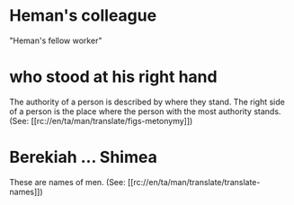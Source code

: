 # Heman's colleague

"Heman's fellow worker"

# who stood at his right hand

The authority of a person is described by where they stand. The right side of a person is the place where the person with the most authority stands. (See: [[rc://en/ta/man/translate/figs-metonymy]])

# Berekiah ... Shimea

These are names of men. (See: [[rc://en/ta/man/translate/translate-names]])

